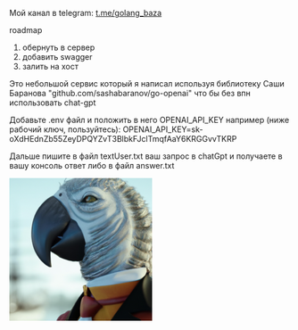 Мой канал в telegram: [t.me/golang_baza](https://t.me/golang_baza)

roadmap
1) обернуть в сервер
2) добавить swagger
3) залить на хост

Это небольшой сервис который я написал используя библиотеку Саши Баранова "github.com/sashabaranov/go-openai"
что бы без впн использовать chat-gpt

Добавьте .env файл и положить в него OPENAI_API_KEY
например (ниже рабочий ключ, пользуйтесь):
OPENAI_API_KEY=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

Дальше пишите в файл textUser.txt ваш запрос в chatGpt и получаете в вашу консоль ответ либо в файл answer.txt

![Описание изображения](example.png)

